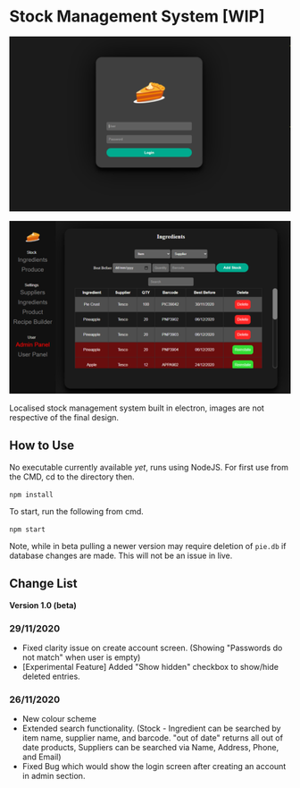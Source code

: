 # Stock Management System [WIP]

![alt text](preview/login.png)

![alt text](preview/table.png)

Localised stock management system built in electron, images are not respective of the final design.

## How to Use

No executable currently available *yet*, runs using NodeJS. For first use from the CMD, cd to the directory then.

`npm install`

To start, run the following from cmd.

`npm start`

Note, while in beta pulling a newer version may require deletion of `pie.db` if database changes are made. This will not be an issue in live.

## Change List

**Version 1.0 (beta)**

### 29/11/2020
* Fixed clarity issue on create account screen. (Showing "Passwords do not match" when user is empty)
* [Experimental Feature] Added "Show hidden" checkbox to show/hide deleted entries. 

### 26/11/2020

* New colour scheme
* Extended search functionality. (Stock - Ingredient can be searched by item name, supplier name, and barcode. "out of date" returns all out of date products, Suppliers can be searched via Name, Address, Phone, and Email)
* Fixed Bug which would show the login screen after creating an account in admin section.
